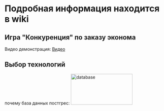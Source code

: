<h1>Подробная информация находится в wiki</h1>

<h2>Игра "Конкуренция" по заказу эконома</h2>

Видео демонстрация: [Видео](https://www.youtube.com/watch?v=L1rckCTg1oc)

<h2>Выбор технологий</h2>

почему база данных постгрес: <img src="https://user-images.githubusercontent.com/43180408/137919589-d9ca7f3e-a07c-448e-b7fc-e2fc6b74b622.png" alt="database" width="200" height="100">

